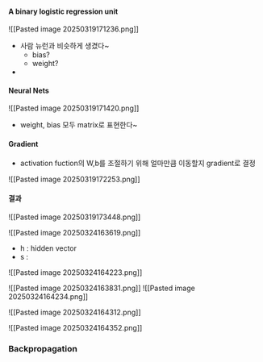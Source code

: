 
#### A binary logistic regression unit
![[Pasted image 20250319171236.png]]

- 사람 뉴런과 비슷하게 생겼다~
	- bias?
	- weight?
-

#### Neural Nets
![[Pasted image 20250319171420.png]]

- weight, bias 모두 matrix로 표현한다~


#### Gradient
- activation fuction의 W,b를 조절하기 위해 얼마만큼 이동할지 gradient로 결정

![[Pasted image 20250319172253.png]]


#### 결과
![[Pasted image 20250319173448.png]]


![[Pasted image 20250324163619.png]]
- h : hidden vector
- s : 


![[Pasted image 20250324164223.png]]


![[Pasted image 20250324163831.png]]
![[Pasted image 20250324164234.png]]

![[Pasted image 20250324164312.png]]

![[Pasted image 20250324164352.png]]

### Backpropagation

